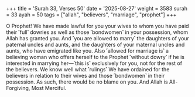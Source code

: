 +++
title = 'Surah 33, Verses 50'
date = '2025-08-27'
weight = 3583
surah = 33
ayah = 50
tags = ["allah", "believers", "marriage", "prophet"]
+++

O Prophet! We have made lawful for you your wives to whom you have paid their ˹full˺ dowries as well as those ˹bondwomen˺ in your possession, whom Allah has granted you. And ˹you are allowed to marry˺ the daughters of your paternal uncles and aunts, and the daughters of your maternal uncles and aunts, who have emigrated like you. Also ˹allowed for marriage is˺ a believing woman who offers herself to the Prophet ˹without dowry˺ if he is interested in marrying her—˹this is˺ exclusively for you, not for the rest of the believers. We know well what ˹rulings˺ We have ordained for the believers in relation to their wives and those ˹bondwomen˺ in their possession. As such, there would be no blame on you. And Allah is All-Forgiving, Most Merciful.